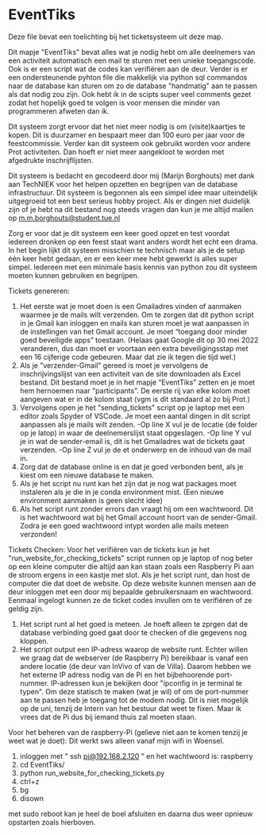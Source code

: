 # EventTiks
Deze file bevat een toelichting bij het ticketsysteem uit deze map. 

Dit mapje "EventTiks" bevat alles wat je nodig hebt om alle deelnemers van een activiteit automatisch een mail te sturen met een unieke toegangscode. Ook is er een script wat de codes kan verifiëren aan de deur. Verder is er een ondersteunende pyhton file die makkelijk via python sql commandos naar de database kan sturen om zo de database "handmatig" aan te passen als dat nodig zou zijn.
Ook hebt ik in de scipts super veel comments gezet zodat het hopelijk goed te volgen is voor mensen die minder van programmeren afweten dan ik.

Dit systeem zorgt ervoor dat het niet meer nodig is om (visite)kaartjes te kopen. Dit is duurzamer en bespaart meer dan 100 euro per jaar voor de feestcommissie. Verder kan dit systeem ook gebruikt worden voor andere Prot activiteiten. Dan hoeft er niet meer aangekloot te worden met afgedrukte inschrijflijsten.

Dit systeem is bedacht en gecodeerd door mij (Marijn Borghouts) met dank aan TechNIEK voor het helpen opzetten en begrijpen van de database infrastructuur. Dit systeem is begonnen als een simpel idee maar uiteindelijk uitgegroeid tot een best serieus hobby project. Als er dingen niet duidelijk zijn of je hebt na dit bestand nog steeds vragen dan kun je me altijd mailen op m.m.borghouts@student.tue.nl 

Zorg er voor dat je dit systeem een keer goed opzet en test voordat iedereen dronken op een feest staat want anders wordt het echt een drama. In het begin lijkt dit systeem misschien te technisch maar als je de setup één keer hebt gedaan, en er een keer mee hebt gewerkt is alles super simpel. Iedereen met een minimale basis kennis van python zou dit systeem moeten kunnen gebruiken en begrijpen.


Tickets genereren:
1.	Het eerste wat je moet doen is een Gmailadres vinden of aanmaken waarmee je de mails wilt verzenden. Om te zorgen dat dit python script in je Gmail kan inloggen en mails kan sturen moet je wat aanpassen in de instellingen van het Gmail account. Je moet “toegang door minder goed beveiligde apps” toestaan. (Helaas gaat Google dit op 30 mei 2022 veranderen, dus dan moet er voortaan een extra beveiligingsstap met een 16 cijferige code gebeuren. Maar dat zie ik tegen die tijd wel.) 
2.	Als je "verzender-Gmail" gereed is moet je vervolgens de inschrijvingslijst van een activiteit van de site downloaden als Excel bestand. Dit bestand moet je in het mapje “EventTiks” zetten en je moet hem hernoemen naar "participants". De eerste rij van elke kolom moet aangeven wat er in de kolom staat (vgm is dit standaard al zo bij Prot.)
3.	Vervolgens open je het "sending_tickets" script op je laptop met een editor zoals Spyder of VSCode. Je moet een aantal dingen in dit script aanpassen als je mails wilt zenden.
	-Op line X vul je de locatie (de folder op je latop) in waar de deelnemerslijst staat opgeslagen.
	-Op line Y vul je in wat de sender-email is, dit is het Gmailadres wat de tickets gaat verzenden. 
	-Op line Z vul je de et onderwerp en de inhoud van de mail in.
4.	Zorg dat de database online is en dat je goed verbonden bent, als je kiest om een nieuwe database te maken.
5.	Als je het script nu runt kan het zijn dat je nog wat packages moet instaleren als je die in je conda environment mist. (Een nieuwe environment aanmaken is geen slecht idee)
6.	Als het script runt zonder errors dan vraagt hij om een wachtwoord. Dit is het wachtwoord wat bij het Gmail account hoort van de sender-Gmail. Zodra je een goed wachtwoord intypt worden alle mails meteen verzonden! 




Tickets Checken:
Voor het verifiëren van de tickets kun je het "run_website_for_checking_tickets" script runnen op je laptop of nog beter op een kleine computer die altijd aan kan staan zoals een Raspberry Pi aan de stroom ergens in een kastje met slot. Als je het script runt, dan host de computer die dat doet de website. Op deze website kunnen mensen aan de deur inloggen met een door mij bepaalde gebruikersnaam en wachtwoord. Eenmaal ingelogt kunnen ze de ticket codes invullen om te verifiëren of ze geldig zijn.  

1. Het script runt al het goed is meteen. Je hoeft alleen te zprgen dat de database verbinding goed gaat door te checken of die gegevens nog kloppen.
2. Het script output een IP-adress waarop de website runt. Echter willen we graag dat de webserver (de Raspberry Pi) bereikbaar is vanaf een andere locatie (de deur van InVivo of van de Villa). Daarom hebben we het externe IP adress nodig van de Pi en het bijbehoorende port-nummer. IP-adressen kun je bekijken door "ipconfig in je terminal te typen". Om deze statisch te maken (wat je wil) of om de port-nummer aan te passen heb je toegang tot de modem nodig. Dit is niet mogelijk op de uni, tenzij de Intern van het bestuur dat weet te fixen. Maar ik vrees dat de Pi dus bij iemand thuis zal moeten staan.

Voor het beheren van de raspberry-Pi (gelieve niet aan te komen tenzij je weet wat je doet):
Dit werkt sws alleen vanaf mijn wifi in Woensel.
1. inloggen met "  ssh pi@192.168.2.120  " en het wachtwoord is: raspberry
2. cd EventTiks/
3. python run_website_for_checking_tickets.py
4. ctrl+z
5. bg
6. disown

met sudo reboot kan je heel de boel afsluiten en daarna dus weer opnieuw opstarten zoals hierboven.

